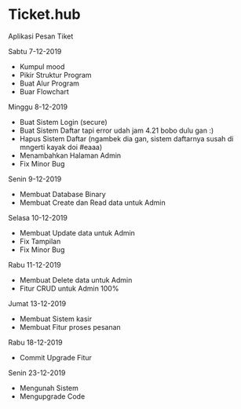 # Ticket.hub

Aplikasi Pesan Tiket

Sabtu 7-12-2019
- Kumpul mood
- Pikir Struktur Program
- Buat Alur Program
- Buar Flowchart

Minggu 8-12-2019
- Buat Sistem Login (secure)
- Buat Sistem Daftar tapi error udah jam 4.21 bobo dulu gan :)
- Hapus Sistem Daftar (ngambek dia gan, sistem daftarnya susah di mngerti kayak doi #eaaa)
- Menambahkan Halaman Admin
- Fix Minor Bug

Senin 9-12-2019
- Membuat Database Binary
- Membuat Create dan Read data untuk Admin

Selasa 10-12-2019
- Membuat Update data untuk Admin
- Fix Tampilan
- Fix Minor Bug

Rabu 11-12-2019
- Membuat Delete data untuk Admin
- Fitur CRUD untuk Admin 100%

Jumat 13-12-2019
- Membuat Sistem kasir
- Membuat Fitur proses pesanan

Rabu 18-12-2019
- Commit Upgrade Fitur

Senin 23-12-2019
- Mengunah Sistem
- Mengupgrade Code